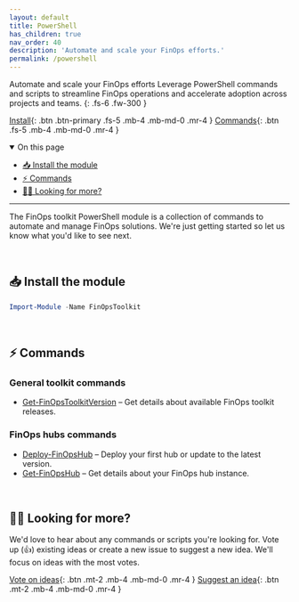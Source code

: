 ```yaml
---
layout: default
title: PowerShell
has_children: true
nav_order: 40
description: 'Automate and scale your FinOps efforts.'
permalink: /powershell
---
```


<span class="fs-9 d-block mb-4">Automate and scale your FinOps efforts</span>
Leverage PowerShell commands and scripts to streamline FinOps operations and accelerate adoption across projects and teams.
{: .fs-6 .fw-300 }

[Install](#-install-the-module){: .btn .btn-primary .fs-5 .mb-4 .mb-md-0 .mr-4 }
[Commands](#-commands){: .btn .fs-5 .mb-4 .mb-md-0 .mr-4 }

<details open markdown="1">
   <summary class="fs-2 text-uppercase">On this page</summary>

- [📥 Install the module](#-install-the-module)
- [⚡ Commands](#-commands)
- [🙋‍♀️ Looking for more?](#️-looking-for-more)

</details>

---

The FinOps toolkit PowerShell module is a collection of commands to automate and manage FinOps solutions. We're just getting started so let us know what you'd like to see next.

<br>

## 📥 Install the module

```powershell
Import-Module -Name FinOpsToolkit
```

<br>

## ⚡ Commands

### General toolkit commands

- [Get-FinOpsToolkitVersion](toolkit/Get-FinOpsToolkitVersion.md) – Get details about available FinOps toolkit releases.

### FinOps hubs commands

- [Deploy-FinOpsHub](hubs/Deploy-FinOpsHub.md) – Deploy your first hub or update to the latest version.
- [Get-FinOpsHub](hubs/Get-FinOpsHub.md) – Get details about your FinOps hub instance.

<br>

## 🙋‍♀️ Looking for more?

We'd love to hear about any commands or scripts you're looking for. Vote up (👍) existing ideas or create a new issue to suggest a new idea. We'll focus on ideas with the most votes.

[Vote on ideas](https://github.com/microsoft/finops-toolkit/issues?q=is%3Aissue+is%3Aopen+label%3A%22Area%3A+PowerShell%22+sort%3Areactions-%2B1-desc){: .btn .mt-2 .mb-4 .mb-md-0 .mr-4 }
[Suggest an idea](https://github.com/microsoft/finops-toolkit/issues/new/choose){: .btn .mt-2 .mb-4 .mb-md-0 .mr-4 }

<br>
